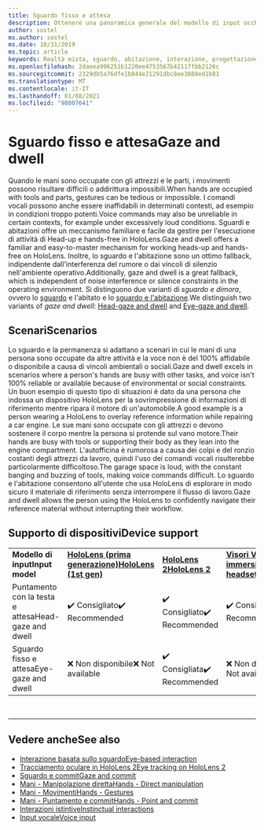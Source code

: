 ```yaml
---
title: Sguardo fisso e attesa
description: Ottenere una panoramica generale del modello di input occhi e Head per le applicazioni di realtà miste.
author: sostel
ms.author: sostel
ms.date: 10/31/2019
ms.topic: article
keywords: Realtà mista, sguardo, abitazione, interazione, progettazione, rilevamento degli occhi, rilevamento Head, auricolare in realtà mista, auricolare di realtà mista di Windows, headset di realtà virtuale, HoloLens, MRTK, Toolkit di realtà mista
ms.openlocfilehash: 2daeea996251b1220ee4753567b42117fbb2126c
ms.sourcegitcommit: 2329db5a76dfe1b844e21291dbc8ee3888ed1b81
ms.translationtype: MT
ms.contentlocale: it-IT
ms.lasthandoff: 01/08/2021
ms.locfileid: "98007641"
---
```

# <a name="gaze-and-dwell"></a><span data-ttu-id="4cf0e-104">Sguardo fisso e attesa</span><span class="sxs-lookup"><span data-stu-id="4cf0e-104">Gaze and dwell</span></span>

<span data-ttu-id="4cf0e-105">Quando le mani sono occupate con gli attrezzi e le parti, i movimenti possono risultare difficili o addirittura impossibili.</span><span class="sxs-lookup"><span data-stu-id="4cf0e-105">When hands are occupied with tools and parts, gestures can be tedious or impossible.</span></span>
<span data-ttu-id="4cf0e-106">I comandi vocali possono anche essere inaffidabili in determinati contesti, ad esempio in condizioni troppo potenti.</span><span class="sxs-lookup"><span data-stu-id="4cf0e-106">Voice commands may also be unreliable in certain contexts, for example under excessively loud conditions.</span></span>
<span data-ttu-id="4cf0e-107">Sguardi e abitazioni offre un meccanismo familiare e facile da gestire per l'esecuzione di attività di Head-up e hands-free in HoloLens.</span><span class="sxs-lookup"><span data-stu-id="4cf0e-107">Gaze and dwell offers a familiar and easy-to-master mechanism for working heads-up and hands-free on HoloLens.</span></span>
<span data-ttu-id="4cf0e-108">Inoltre, lo sguardo e l'abitazione sono un ottimo fallback, indipendente dall'interferenza del rumore o dai vincoli di silenzio nell'ambiente operativo.</span><span class="sxs-lookup"><span data-stu-id="4cf0e-108">Additionally, gaze and dwell is a great fallback, which is independent of noise interference or silence constraints in the operating environment.</span></span>
<span data-ttu-id="4cf0e-109">Si distinguono due varianti di _sguardo e dimora_, ovvero lo [sguardo](gaze-and-dwell-head.md) e l'abitato e lo [sguardo e l'abitazione](gaze-and-dwell-eyes.md).</span><span class="sxs-lookup"><span data-stu-id="4cf0e-109">We distinguish two variants of _gaze and dwell_: [Head-gaze and dwell](gaze-and-dwell-head.md) and [Eye-gaze and dwell](gaze-and-dwell-eyes.md).</span></span>

## <a name="scenarios"></a><span data-ttu-id="4cf0e-110">Scenari</span><span class="sxs-lookup"><span data-stu-id="4cf0e-110">Scenarios</span></span>

<span data-ttu-id="4cf0e-111">Lo sguardo e la permanenza si adattano a scenari in cui le mani di una persona sono occupate da altre attività e la voce non è del 100% affidabile o disponibile a causa di vincoli ambientali o sociali.</span><span class="sxs-lookup"><span data-stu-id="4cf0e-111">Gaze and dwell excels in scenarios where a person's hands are busy with other tasks, and voice isn't 100% reliable or available because of environmental or social constraints.</span></span>
<span data-ttu-id="4cf0e-112">Un buon esempio di questo tipo di situazioni è dato da una persona che indossa un dispositivo HoloLens per la sovrimpressione di informazioni di riferimento mentre ripara il motore di un'automobile.</span><span class="sxs-lookup"><span data-stu-id="4cf0e-112">A good example is a person wearing a HoloLens to overlay reference information while repairing a car engine.</span></span>
<span data-ttu-id="4cf0e-113">Le sue mani sono occupate con gli attrezzi o devono sostenere il corpo mentre la persona si protende sul vano motore.</span><span class="sxs-lookup"><span data-stu-id="4cf0e-113">Their hands are busy with tools or supporting their body as they lean into the engine compartment.</span></span>
<span data-ttu-id="4cf0e-114">L'autofficina è rumorosa a causa dei colpi e del ronzio costanti degli attrezzi da lavoro, quindi l'uso dei comandi vocali risulterebbe particolarmente difficoltoso.</span><span class="sxs-lookup"><span data-stu-id="4cf0e-114">The garage space is loud, with the constant banging and buzzing of tools, making voice commands difficult.</span></span>
<span data-ttu-id="4cf0e-115">Lo sguardo e l'abitazione consentono all'utente che usa HoloLens di esplorare in modo sicuro il materiale di riferimento senza interrompere il flusso di lavoro.</span><span class="sxs-lookup"><span data-stu-id="4cf0e-115">Gaze and dwell allows the person using the HoloLens to confidently navigate their reference material without interrupting their workflow.</span></span>

## <a name="device-support"></a><span data-ttu-id="4cf0e-116">Supporto di dispositivi</span><span class="sxs-lookup"><span data-stu-id="4cf0e-116">Device support</span></span>

<table>
    <colgroup>
    <col width="25%" />
    <col width="25%" />
    <col width="25%" />
    <col width="25%" />
    </colgroup>
    <tr>
        <td><span data-ttu-id="4cf0e-117"><strong>Modello di input</strong></span><span class="sxs-lookup"><span data-stu-id="4cf0e-117"><strong>Input model</strong></span></span></td>
        <td><span data-ttu-id="4cf0e-118"><a href="../hololens-hardware-details.md"><strong>HoloLens (prima generazione)</strong></a></span><span class="sxs-lookup"><span data-stu-id="4cf0e-118"><a href="../hololens-hardware-details.md"><strong>HoloLens (1st gen)</strong></a></span></span></td>
        <td><span data-ttu-id="4cf0e-119"><a href="https://docs.microsoft.com/hololens/hololens2-hardware"><strong>HoloLens 2</strong></span><span class="sxs-lookup"><span data-stu-id="4cf0e-119"><a href="https://docs.microsoft.com/hololens/hololens2-hardware"><strong>HoloLens 2</strong></span></span></td>
        <td><span data-ttu-id="4cf0e-120"><a href="../discover/immersive-headset-hardware-details.md"><strong>Visori VR immersive</strong></a></span><span class="sxs-lookup"><span data-stu-id="4cf0e-120"><a href="../discover/immersive-headset-hardware-details.md"><strong>Immersive headsets</strong></a></span></span></td>
    </tr>
     <tr>
        <td><span data-ttu-id="4cf0e-121">Puntamento con la testa e attesa</span><span class="sxs-lookup"><span data-stu-id="4cf0e-121">Head-gaze and dwell</span></span></td>
        <td><span data-ttu-id="4cf0e-122">✔️ Consigliato</span><span class="sxs-lookup"><span data-stu-id="4cf0e-122">✔️ Recommended</span></span></td>
        <td><span data-ttu-id="4cf0e-123">✔️ Consigliato</span><span class="sxs-lookup"><span data-stu-id="4cf0e-123">✔️ Recommended</span></span></td>
        <td><span data-ttu-id="4cf0e-124">✔️ Consigliato</span><span class="sxs-lookup"><span data-stu-id="4cf0e-124">✔️ Recommended</span></span></td>
    </tr>
     <tr>
        <td><span data-ttu-id="4cf0e-125">Sguardo fisso e attesa</span><span class="sxs-lookup"><span data-stu-id="4cf0e-125">Eye-gaze and dwell</span></span></td>
        <td><span data-ttu-id="4cf0e-126">❌ Non disponibile</span><span class="sxs-lookup"><span data-stu-id="4cf0e-126">❌ Not available</span></span></td>
        <td><span data-ttu-id="4cf0e-127">✔️ Consigliata</span><span class="sxs-lookup"><span data-stu-id="4cf0e-127">✔️ Recommended</span></span></td>
        <td><span data-ttu-id="4cf0e-128">❌ Non disponibile</span><span class="sxs-lookup"><span data-stu-id="4cf0e-128">❌ Not available</span></span></td>
    </tr>
</table>


<br>

---

 ## <a name="see-also"></a><span data-ttu-id="4cf0e-129">Vedere anche</span><span class="sxs-lookup"><span data-stu-id="4cf0e-129">See also</span></span>

* [<span data-ttu-id="4cf0e-130">Interazione basata sullo sguardo</span><span class="sxs-lookup"><span data-stu-id="4cf0e-130">Eye-based interaction</span></span>](eye-gaze-interaction.md)
* [<span data-ttu-id="4cf0e-131">Tracciamento oculare in HoloLens 2</span><span class="sxs-lookup"><span data-stu-id="4cf0e-131">Eye tracking on HoloLens 2</span></span>](eye-tracking.md)
* [<span data-ttu-id="4cf0e-132">Sguardo e commit</span><span class="sxs-lookup"><span data-stu-id="4cf0e-132">Gaze and commit</span></span>](gaze-and-commit.md)
* [<span data-ttu-id="4cf0e-133">Mani - Manipolazione diretta</span><span class="sxs-lookup"><span data-stu-id="4cf0e-133">Hands - Direct manipulation</span></span>](direct-manipulation.md)
* [<span data-ttu-id="4cf0e-134">Mani - Movimenti</span><span class="sxs-lookup"><span data-stu-id="4cf0e-134">Hands - Gestures</span></span>](gaze-and-commit.md#composite-gestures)
* [<span data-ttu-id="4cf0e-135">Mani - Puntamento e commit</span><span class="sxs-lookup"><span data-stu-id="4cf0e-135">Hands - Point and commit</span></span>](point-and-commit.md)
* [<span data-ttu-id="4cf0e-136">Interazioni istintive</span><span class="sxs-lookup"><span data-stu-id="4cf0e-136">Instinctual interactions</span></span>](interaction-fundamentals.md)
* [<span data-ttu-id="4cf0e-137">Input vocale</span><span class="sxs-lookup"><span data-stu-id="4cf0e-137">Voice input</span></span>](voice-input.md)

